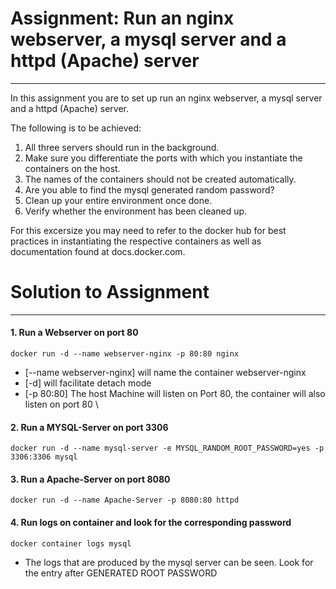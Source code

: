 # Assignment: Run an nginx webserver, a mysql server and a httpd (Apache) server
___
In this assignment you are to set up run an nginx webserver, a mysql server and a httpd (Apache) server. 

The following is to be achieved:

1. All three servers should run in the background.
2. Make sure you differentiate the ports with which you instantiate the containers on the host.
3. The names of the containers should not be created automatically.
4. Are you able to find the mysql generated random password?
5. Clean up your entire environment once done.
6. Verify whether the environment has been cleaned up.

For this excersize you may need to refer to the docker hub for best practices in instantiating the respective containers as well as documentation found at docs.docker.com.

# Solution to Assignment 
***
#### 1. Run a Webserver on port 80
```
docker run -d --name webserver-nginx -p 80:80 nginx
```
* [--name webserver-nginx] will name the container webserver-nginx
* [-d] will facilitate detach mode
* [-p 80:80] The host Machine will listen on Port 80, the container will also listen on port 80 \
 
#### 2. Run a MYSQL-Server on port 3306
```
docker run -d --name mysql-server -e MYSQL_RANDOM_ROOT_PASSWORD=yes -p 3306:3306 mysql
```

#### 3. Run a Apache-Server on port 8080
```
docker run -d --name Apache-Server -p 8080:80 httpd
```

#### 4. Run logs on container and look for the corresponding password
```
docker container logs mysql
```
* The logs that are produced by the mysql server can be seen. Look for the entry after GENERATED ROOT PASSWORD
